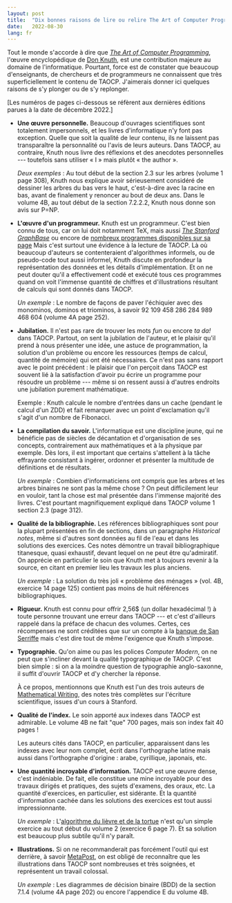 ```yaml
---
layout: post
title:  "Dix bonnes raisons de lire ou relire The Art of Computer Programming"
date:   2022-08-30
lang: fr
---
```


Tout le monde s'accorde à dire que *[The Art of Computer Programming](https://www-cs-faculty.stanford.edu/~knuth/taocp.html)*,
l'œuvre encyclopédique de [Don
Knuth](https://fr.wikipedia.org/wiki/Donald_Knuth), est une
contribution majeure au domaine de l'informatique.
Pourtant, force est de constater que beaucoup d'enseignants, de
chercheurs et de programmeurs ne connaissent que très
superficiellement le contenu de TAOCP.
J'aimerais donner ici quelques raisons de s'y plonger ou de s'y
replonger.

[Les numéros de pages ci-dessous se réfèrent aux dernières
éditions parues à la date de décembre 2022.]

- **Une œuvre personnelle.** Beaucoup d'ouvrages scientifiques sont
  totalement impersonnels, et les livres d'informatique n'y font pas
  exception. Quelle que soit la qualité de leur contenu, ils ne
  laissent pas transparaître la personnalité ou l'avis de leurs
  auteurs. Dans TAOCP, au contraire, Knuth nous livre des réflexions
  et des anecdotes personnelles --- toutefois sans utiliser « I » mais
  plutôt « the author ».

  *Deux exemples* : Au tout début de la section 2.3 sur les arbres
  (volume 1 page 308), Knuth nous explique avoir sérieusement
  considéré de dessiner les arbres du bas vers le haut, c'est-à-dire
  avec la racine en bas, avant de finalement y renoncer au bout de
  deux ans.  Dans le volume 4B, au tout début de la section 7.2.2.2,
  Knuth nous donne son avis sur P=NP.

- **L'œuvre d'un programmeur.** Knuth est un programmeur. C'est bien
  connu de tous, car on lui doit notamment TeX, mais aussi [*The
  Stanford
  GraphBase*](https://www-cs-faculty.stanford.edu/~knuth/sgb.html) ou
  encore de [nombreux programmes disponibles sur sa
  page](https://www-cs-faculty.stanford.edu/~knuth/programs.html)
  Mais c'est surtout une évidence à la lecture de TAOCP.  Là où
  beaucoup d'auteurs se contenteraient d'algorithmes informels, ou de
  pseudo-code tout aussi informel, Knuth discute en profondeur la
  représentation des données et les détails d'implémentation.  Et on
  ne peut douter qu'il a effectivement codé et exécuté tous ces
  programmes quand on voit l'immense quantité de chiffres et
  d'illustrations résultant de calculs qui sont donnés dans TAOCP.

  *Un exemple* : Le nombre de façons de paver l'échiquier avec des
  monominos, dominos et triominos, à savoir 92 109 458 286 284 989 468
  604 (volume 4A page 252).

- **Jubilation.**
  Il n'est pas rare de trouver les mots *fun* ou encore *ta da!* dans TAOCP.
  Partout, on sent la jubilation de l'auteur, et le plaisir qu'il
  prend à nous présenter une idée, une astuce de programmation, la
  solution d'un problème ou encore les ressources (temps de calcul,
  quantité de mémoire) qui ont été nécessaires.
  Ce n'est pas sans rapport avec le point précédent : le plaisir
  que l'on perçoit dans TAOCP est souvent lié à la satisfaction
  d'avoir pu écrire un programme pour résoudre un problème --- même si
  on ressent aussi à d'autres endroits une jubilation purement
  mathématique.

  Exemple : Knuth calcule le nombre d'entrées dans un cache (pendant
  le calcul d'un ZDD) et fait remarquer avec un point d'exclamation
  qu'il s'agit d'un nombre de Fibonacci.

- **La compilation du savoir.**
  L'informatique est une discipline jeune, qui ne bénéficie pas de
  siècles de décantation et d'organisation de ses concepts,
  contrairement aux mathématiques et à la physique par exemple.
  Dès lors, il est important que certains s'attellent à la tâche
  effrayante consistant à ingérer, ordonner et présenter la multitude
  de définitions et de résultats.

  *Un exemple* : Combien d'informaticiens ont compris que les arbres
  et les arbres binaires ne sont pas la même chose ? On peut
  difficilement leur en vouloir, tant la chose est mal présentée dans
  l'immense majorité des livres.  C'est pourtant magnifiquement
  expliqué dans TAOCP volume 1 section 2.3 (page 312).

- **Qualité de la bibliographie.** Les références bibliographiques
  sont pour la plupart présentées en fin de sections, dans un
  paragraphe *Historical notes*, même si d'autres sont données au fil
  de l'eau et dans les solutions des exercices.  Ces notes démontre un
  travail bibliographique titanesque, quasi exhaustif, devant lequel
  on ne peut être qu'admiratif.  On apprécie en particulier le soin
  que Knuth met à toujours revenir à la source, en citant en premier
  lieu les travaux les plus anciens.

  *Un exemple* : La solution du très joli « problème des ménages »
  (vol. 4B, exercice 14 page 125) contient pas moins de huit
  références bibliographiques.

- **Rigueur.** Knuth est connu pour offrir 2,56$ (un dollar
  hexadécimal !) à toute personne trouvant une erreur dans TAOCP ---
  et c'est d'ailleurs rappelé dans la préface de chacun des
  volumes. Certes, ces récompenses ne sont créditées que sur un compte
  à la [banque de San
  Serriffe](https://www-cs-faculty.stanford.edu/~knuth/boss.html)
  mais c'est dire tout de même l'exigence que Knuth s'impose.

- **Typographie.**
  Qu'on aime ou pas les polices *Computer Modern*, on ne peut que
  s'incliner devant la qualité typographique de TAOCP.
  C'est bien simple : si on a la moindre question de typographie
  anglo-saxonne, il suffit d'ouvrir TAOCP et d'y chercher la réponse.

  À ce propos, mentionnons que Knuth est l'un des trois auteurs de
  [Mathematical
  Writing](https://jmlr.csail.mit.edu/reviewing-papers/knuth_mathematical_writing.pdf),
  des notes très complètes sur l'écriture scientifique, issues d'un
  cours à Stanford.

<!-- - **Des informations rares.** -->

- **Qualité de l'index.**
  Le soin apporté aux indexes dans TAOCP est admirable.
  Le volume 4B ne fait "que" 700 pages, mais son index fait 40 pages !

  Les auteurs cités dans TAOCP, en particulier, apparaissent dans les
  indexes avec leur nom complet, écrit dans l'orthographe latine mais
  aussi dans l'orthographe d'origine : arabe, cyrillique, japonais,
  etc.

- **Une quantité incroyable d'information.**
  TAOCP est une œuvre dense, c'est indéniable.
  De fait, elle constitue une mine incroyable pour des travaux
  dirigés et pratiques, des sujets d'examens, des oraux, etc.
  La quantité d'exercices, en particulier, est sidérante.
  Et la quantité d'information cachée dans les solutions des exercices
  est tout aussi impressionnante.

  *Un exemple* : L'[algorithme du lièvre et de la
  tortue](https://fr.wikipedia.org/wiki/Algorithme_du_li%C3%A8vre_et_de_la_tortue)
  n'est qu'un simple exercice au tout début du volume 2 (exercice 6
  page 7). Et sa solution est beaucoup plus subtile qu'il n'y paraît.

- **Illustrations.** Si on ne recommanderait pas forcément l'outil qui
  est derrière, à savoir
  [MetaPost](https://fr.wikipedia.org/wiki/MetaPost), on est obligé de
  reconnaître que les illustrations dans TAOCP sont nombreuses et très
  soignées, et représentent un travail colossal.

  *Un exemple* : Les diagrammes de décision binaire (BDD) de la
  section 7.1.4 (volume 4A page 202) ou encore l'appendice E du volume
  4B.

<!-- [View it in English](/en/2022/08/30/taocp.html) -->

